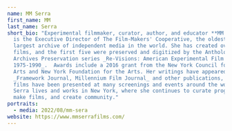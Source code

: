 ```yaml
---
name: MM Serra
first_name: MM
last_name: Serra
short_bio: "Experimental filmmaker, curator, author, and educator **MM Serra**
  is the Executive Director of The Film-Makers' Cooperative, the oldest and
  largest archive of independent media in the world. She has created over 30
  films, and the first five were preserved and digitized by the Anthology Film
  Archives Preservation series _Re-Visions: American Experimental Film
  1975-1990_.  Awards include a 2016 grant from the New York Council for the
  Arts and New York Foundation for the Arts. Her writings have appeared in
  _Framework Journal, Millennium Film Journal_ and other publications, and her
  films have been presented at many screenings and events around the world.
  Serra lives and works in New York, where she continues to curate programs,
  make films, and create community."
portraits:
  - media: 2022/08/mm-sera
website: https://www.mmserrafilms.com/
---
```

